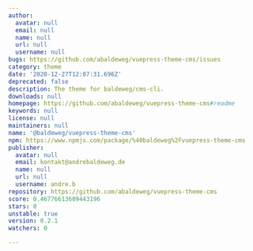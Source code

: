```yaml
---
author:
  avatar: null
  email: null
  name: null
  url: null
  username: null
bugs: https://github.com/abaldeweg/vuepress-theme-cms/issues
category: theme
date: '2020-12-27T12:07:31.696Z'
deprecated: false
description: The theme for baldeweg/cms-cli.
downloads: null
homepage: https://github.com/abaldeweg/vuepress-theme-cms#readme
keywords: null
license: null
maintainers: null
name: '@baldeweg/vuepress-theme-cms'
npm: https://www.npmjs.com/package/%40baldeweg%2Fvuepress-theme-cms
publisher:
  avatar: null
  email: kontakt@andrebaldeweg.de
  name: null
  url: null
  username: andre.b
repository: https://github.com/abaldeweg/vuepress-theme-cms
score: 0.46776613609443196
stars: 0
unstable: true
version: 0.2.1
watchers: 0

---
```


